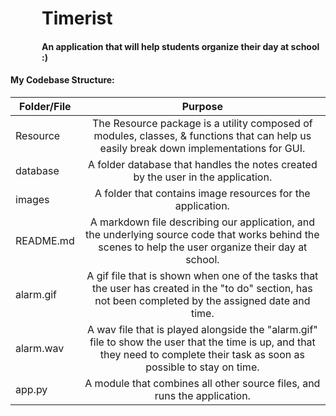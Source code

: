 <div style="margin-left: 50px">
<h1>Timerist</h1>
<h4>An application that will help students organize their day at school :)</h4>
</div>

#### My Codebase Structure:
| Folder/File   | Purpose       
| ------------- |:-------------:
| Resource      | The Resource package is a utility composed of modules, classes, & functions that can help us easily break down implementations for GUI. 
| database      | A folder database that handles the notes created by the user in the application.      
| images        | A folder that contains image resources for the application.
| README.md     | A markdown file describing our application, and the underlying source code that works behind the scenes to help the user organize their day at school.
| alarm.gif     | A gif file that is shown when one of the tasks that the user has created in the "to do" section, has not been completed by the assigned date and time.
| alarm.wav     | A wav file that is played alongside the "alarm.gif" file to show the user that the time is up, and that they need to complete their task as soon as possible to stay on time.
| app.py        | A module that combines all other source files, and runs the application.

